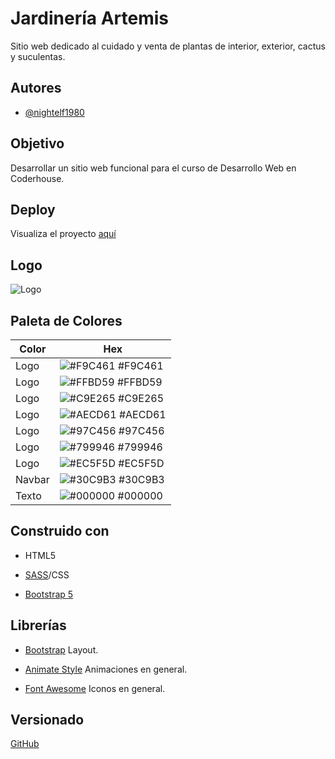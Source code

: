 
# Jardinería Artemis

Sitio web dedicado al cuidado y venta de plantas de interior, exterior, cactus y suculentas.


## Autores

- [@nightelf1980](https://github.com/nightelf1980)


## Objetivo

Desarrollar un sitio web funcional para el curso de Desarrollo Web en Coderhouse.
## Deploy

Visualiza el proyecto [aquí](https://nightelf1980.github.io/artemis-sass/)


## Logo

![Logo](https://nightelf1980.github.io/artemis-sass/assets/img/slide-logo.png)

## Paleta de Colores

| Color             | Hex                                                                |
| ----------------- | ------------------------------------------------------------------ |
| Logo| ![#F9C461](https://via.placeholder.com/10/F9C461?text=+) #F9C461 |
| Logo| ![#FFBD59](https://via.placeholder.com/10/FFBD59?text=+) #FFBD59 |
| Logo| ![#C9E265](https://via.placeholder.com/10/C9E265?text=+) #C9E265 |
| Logo| ![#AECD61](https://via.placeholder.com/10/AECD61?text=+) #AECD61 |
| Logo| ![#97C456](https://via.placeholder.com/10/97C456?text=+) #97C456 |
| Logo| ![#799946](https://via.placeholder.com/10/799946?text=+) #799946 |
| Logo| ![#EC5F5D](https://via.placeholder.com/10/EC5F5D?text=+) #EC5F5D |
| Navbar| ![#30C9B3](https://via.placeholder.com/10/30C9B3?text=+) #30C9B3 |
| Texto| ![#000000](https://via.placeholder.com/10/000000?text=+) #000000 |



## Construido con

- HTML5

- [SASS](https://sass-lang.com/)/CSS

- [Bootstrap 5](https://getbootstrap.com/)

## Librerías
- [Bootstrap](https://getbootstrap.com/) Layout.

- [Animate Style](https://animate.style/) Animaciones en general.

- [Font Awesome](https://fontawesome.com/) Iconos en general.



## Versionado

[GitHub](https://github.com/)